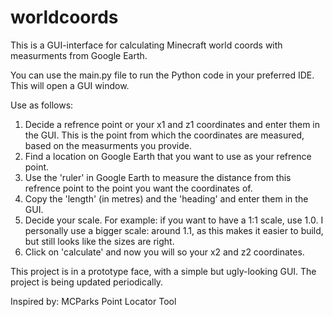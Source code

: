 # worldcoords
This is a GUI-interface for calculating Minecraft world coords with measurments from Google Earth.

You can use the main.py file to run the Python code in your preferred IDE. This will open a GUI window.

Use as follows:
1. Decide a refrence point or your x1 and z1 coordinates and enter them in the GUI. This is the point from which the coordinates are measured, based on the measurments you provide.
2. Find a location on Google Earth that you want to use as your refrence point.
3. Use the 'ruler' in Google Earth to measure the distance from this refrence point to the point you want the coordinates of.
4. Copy the 'length' (in metres) and the 'heading' and enter them in the GUI.
5. Decide your scale. For example: if you want to have a 1:1 scale, use 1.0. I personally use a bigger scale: around 1.1, as this makes it easier to build, but still looks like the sizes are right.
6. Click on 'calculate' and now you will so your x2 and z2 coordinates. 


This project is in a prototype face, with a simple but ugly-looking GUI. The project is being updated periodically.

Inspired by: MCParks Point Locator Tool
